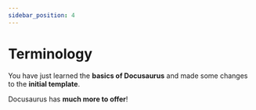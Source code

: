 ```yaml
---
sidebar_position: 4
---
```


# Terminology


You have just learned the **basics of Docusaurus** and made some changes to the **initial template**.

Docusaurus has **much more to offer**!

